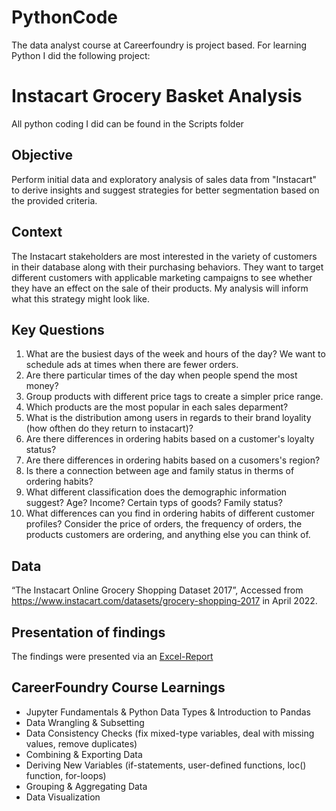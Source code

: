 # PythonCode
The data analyst course at Careerfoundry is project based. For learning Python I did the following project:
# **Instacart Grocery Basket Analysis**
All python coding I did can be found in the Scripts folder
## **Objective**
Perform initial data and exploratory analysis of sales data from "Instacart" to derive insights and suggest strategies for better segmentation based on the provided criteria.
## **Context**
The Instacart stakeholders are most interested in the variety of customers in their database along with their purchasing behaviors. They want to target different customers with applicable marketing campaigns to see whether they have an effect on the sale of their products. My analysis will inform what this strategy might look like.
## **Key Questions**
1. What are the busiest days of the week and hours of the day? We want to schedule ads at times when there are fewer orders.
2. Are there particular times of the day when people spend the most money?
3. Group products with different price tags to create a simpler price range.
4. Which products are the most popular in each sales deparment?
5. What is the distribution among users in regards to their brand loyality (how ofthen do they return to instacart)?
6. Are there differences in ordering habits based on a customer's loyalty status?
7. Are there differences in ordering habits based on a cusomers's region?
8. Is there a connection between age and family status in therms of ordering habits?
9. What different classification does the demographic information suggest? Age? Income? Certain typs of goods? Family status?
10. What differences can you find in ordering habits of different customer profiles? Consider the price of orders, the frequency of orders, the products customers are ordering, and anything else you can think of.
## **Data**
“The Instacart Online Grocery Shopping Dataset 2017”, Accessed from https://www.instacart.com/datasets/grocery-shopping-2017 in April 2022.
## Presentation of findings
The findings were presented via an [Excel-Report](https://github.com/Gregor1000/Instacart-Project/blob/4b51f4d8ba7a974cc4a852790220d452e7144b42/Instacart%20Excel%20Report.xlsx)
## CareerFoundry Course Learnings
+ Jupyter Fundamentals & Python Data Types & Introduction to Pandas
+ Data Wrangling & Subsetting
+ Data Consistency Checks (fix mixed-type variables, deal with missing values, remove duplicates)
+ Combining & Exporting Data
+ Deriving New Variables (if-statements, user-defined functions, loc() function, for-loops)
+ Grouping & Aggregating Data
+ Data Visualization
